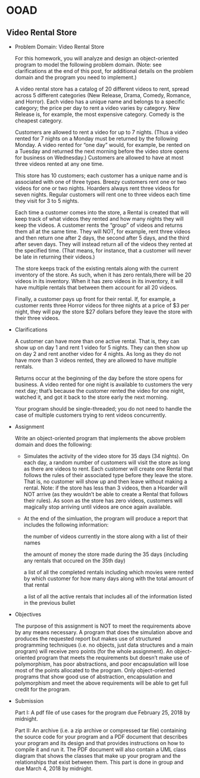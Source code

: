 # OOAD

## Video Rental Store

* Problem Domain: Video Rental Store

    For this homework, you will analyze and design an object-oriented program to model the following problem domain. (Note: see clarifications at the end of this post, for additional details on the problem domain and the program you need to implement.)

    A video rental store has a catalog of 20 different videos to rent, spread across 5 different categories (New Release, Drama, Comedy, Romance, and Horror). Each video has a unique name and belongs to a specific category; the price per day to rent a video varies by category. New Release is, for example, the most expensive category. Comedy is the cheapest category.

    Customers are allowed to rent a video for up to 7 nights. (Thus a video rented for 7 nights on a Monday must be returned by the following Monday. A video rented for “one day” would, for example, be rented on a Tuesday and returned the next morning before the video store opens for business on Wednesday.) Customers are allowed to have at most three videos rented at any one time.

    This store has 10 customers; each customer has a unique name and is associated with one of three types. Breezy customers rent one or two videos for one or two nights. Hoarders always rent three videos for seven nights. Regular customers will rent one to three videos each time they visit for 3 to 5 nights.

    Each time a customer comes into the store, a Rental is created that will keep track of what videos they rented and how many nights they will keep the videos. A customer rents the “group” of videos and returns them all at the same time. They will NOT, for example, rent three videos and then return one after 2 days, the second after 5 days, and the third after seven days. They will instead return all of the videos they rented at the specified time. (That means, for instance, that a customer will never be late in returning their videos.)

    The store keeps track of the existing rentals along with the current inventory of the store. As such, when it has zero rentals,there will be 20 videos in its inventory. When it has zero videos in its inventory, it will have multiple rentals that between them account for all 20 videos.

    Finally, a customer pays up front for their rental. If, for example, a customer rents three Horror videos for three nights at a price of $3 per night, they will pay the store $27 dollars before they leave the store with their three videos.

* Clarifications

    A customer can have more than one active rental. That is, they can show up on day 1 and rent 1 video for 5 nights. They can then show up on day 2 and rent another video for 4 nights. As long as they do not have more than 3 videos rented, they are allowed to have multiple rentals.

    Returns occur at the beginning of the day before the store opens for business. A video rented for one night is available to customers the very next day; that’s because the customer rented the video for one night, watched it, and got it back to the store early the next morning.

    Your program should be single-threaded; you do not need to handle the case of multiple customers trying to rent videos concurrently.

* Assignment

    Write an object-oriented program that implements the above problem domain and does the following:

  * Simulates the activity of the video store for 35 days (34 nights). On each day, a random number of customers will visit the store as long as there are videos to rent. Each customer will create one Rental that follows the rules of their associated type before they leave the store. That is, no customer will show up and then leave without making a rental. Note: if the store has less than 3 videos, then a Hoarder will NOT arrive (as they wouldn’t be able to create a Rental that follows their rules). As soon as the store has zero videos, customers will magically stop arriving until videos are once again available.

  * At the end of the simluation, the program will produce a report that includes the following information:

    the number of videos currently in the store along with a list of their names

    the amount of money the store made during the 35 days (including any rentals that occured on the 35th day)

    a list of all the completed rentals including which movies were rented by which customer for how many days along with the total amount of that rental

    a list of all the active rentals that includes all of the information listed in the previous bullet

* Objectives

    The purpose of this assignment is NOT to meet the requirements above by any means necessary. A program that does the simulation above and produces the requested report but makes use of structured programming techniques (i.e. no objects, just data structures and a main program) will receive zero points (for the whole assignment). An object-oriented program that meets the requirements but doesn’t make use of polymorphism, has poor abstractions, and poor encapsulation will lose most of the points allocated to the program. Only object-oriented programs that show good use of abstraction, encapsulation and polymorphism and meet the above requirements will be able to get full credit for the program.

* Submission

    Part I: A pdf file of use cases for the program due February 25, 2018 by midnight.

    Part II: An archive (i.e. a zip archive or compressed tar file) containing the source code for your program and a PDF document that describes your program and its design and that provides instructions on how to compile it and run it. The PDF document will also contain a UML class diagram that shows the classes that make up your program and the relationships that exist between them. This part is done in group and due March 4, 2018 by midnight.